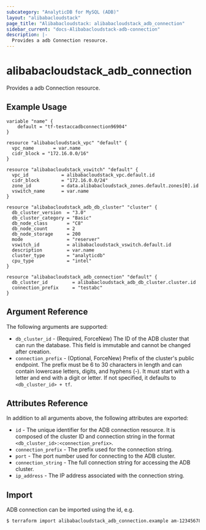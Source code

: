 ```yaml
---
subcategory: "AnalyticDB for MySQL (ADB)"
layout: "alibabacloudstack"
page_title: "Alibabacloudstack: alibabacloudstack_adb_connection"
sidebar_current: "docs-Alibabacloudstack-adb-connection"
description: |- 
  Provides a adb Connection resource.
---
```


# alibabacloudstack_adb_connection

Provides a adb Connection resource.

## Example Usage

```hcl
variable "name" {
    default = "tf-testaccadbconnection96904"
}

resource "alibabacloudstack_vpc" "default" {
  vpc_name       = var.name
  cidr_block = "172.16.0.0/16"
}

resource "alibabacloudstack_vswitch" "default" {
  vpc_id            = alibabacloudstack_vpc.default.id
  cidr_block        = "172.16.0.0/24"
  zone_id           = data.alibabacloudstack_zones.default.zones[0].id
  vswitch_name      = var.name
}

resource "alibabacloudstack_adb_db_cluster" "cluster" {
  db_cluster_version  = "3.0"
  db_cluster_category = "Basic"
  db_node_class       = "C8"
  db_node_count       = 2
  db_node_storage     = 200
  mode                = "reserver"
  vswitch_id          = alibabacloudstack_vswitch.default.id
  description         = var.name
  cluster_type        = "analyticdb"
  cpu_type            = "intel"
}

resource "alibabacloudstack_adb_connection" "default" {
  db_cluster_id         = alibabacloudstack_adb_db_cluster.cluster.id
  connection_prefix     = "testabc"
}
```

## Argument Reference

The following arguments are supported:

* `db_cluster_id` - (Required, ForceNew) The ID of the ADB cluster that can run the database. This field is immutable and cannot be changed after creation.
* `connection_prefix` - (Optional, ForceNew) Prefix of the cluster's public endpoint. The prefix must be 6 to 30 characters in length and can contain lowercase letters, digits, and hyphens (-). It must start with a letter and end with a digit or letter. If not specified, it defaults to `<db_cluster_id> + tf`.

## Attributes Reference

In addition to all arguments above, the following attributes are exported:

* `id` - The unique identifier for the ADB connection resource. It is composed of the cluster ID and connection string in the format `<db_cluster_id>:<connection_prefix>`.
* `connection_prefix` - The prefix used for the connection string.
* `port` - The port number used for connecting to the ADB cluster.
* `connection_string` - The full connection string for accessing the ADB cluster.
* `ip_address` - The IP address associated with the connection string. 

## Import

ADB connection can be imported using the id, e.g.

```bash
$ terraform import alibabacloudstack_adb_connection.example am-12345678
```